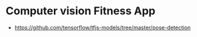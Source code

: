 # Computer vision Fitness App

* https://github.com/tensorflow/tfjs-models/tree/master/pose-detection
